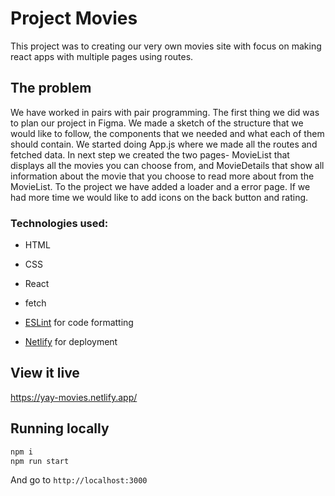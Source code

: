 # Project Movies

This project was to creating our very own movies site with focus on making react apps with multiple pages using routes.

## The problem

We have worked in pairs with pair programming. The first thing we did was to plan our project in Figma. We made a sketch of the structure that we would like to follow, the components that we needed and what each of them should contain.
We started doing App.js where we made all the routes and fetched data. In next step we created the two pages- MovieList that displays all the movies you can choose from, and MovieDetails that show all information about the movie that you choose to read more about from the MovieList. To the project we have added a loader and a error page. 
If we had more time we would like to add icons on the back button and rating.

### Technologies used:

- HTML
- CSS
- React
- fetch

- [ESLint](https://eslint.org/) for code formatting
- [Netlify](https://www.netlify.com/) for deployment

## View it live

https://yay-movies.netlify.app/

## Running locally

```sh
npm i
npm run start
```

And go to `http://localhost:3000`
